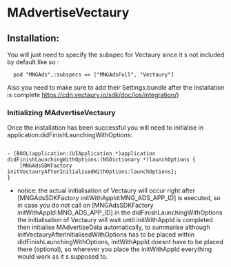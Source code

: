 # MAdvertiseVectaury

## Installation:
You will just need to specify the subspec for Vectaury since it s not included by default like so :

```
  pod "MNGAds",:subspecs => ["MNGAdsFull", "Vectaury"]
```

Also you need to make sure to add their Settings.bundle after the installation is complete https://cdn.vectaury.io/sdk/doc/ios/integration/)

### Initializing MAdvertiseVectaury
Once the installation has been successful you will need to initialise in application:didFinishLaunchingWithOptions:
```objc

- (BOOL)application:(UIApplication *)application didFinishLaunchingWithOptions:(NSDictionary *)launchOptions {
    [MNGAdsSDKFactory initVectauryAfterInitialisedWithOptions:launchOptions];
}
```
 * notice: the actual initialisation of Vectaury will occur right after [MNGAdsSDKFactory initWithAppId:MNG_ADS_APP_ID] is executed, so in case you do not call on [MNGAdsSDKFactory initWithAppId:MNG_ADS_APP_ID] in the didFinishLaunchingWithOptions the initialisation of Vectaury will wait until initWithAppId is completed then initialise MAdvertiseData automatically, to summarise although initVectauryAfterInitialisedWithOptions has to be placed within didFinishLaunchingWithOptions, initWithAppId doesnt have to be placed there (optional), so wherever you place the initWithAppId everything would work as it s supposed to.